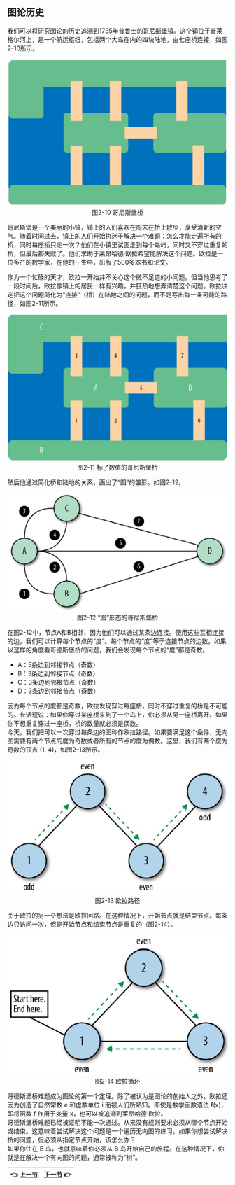 ## 图论历史
我们可以将研究图论的历史追溯到1735年普鲁士的[哥尼斯堡镇](http://bit.ly/2AQhU47)。这个镇位于普莱格尔河上，是一个航运枢纽，包括两个大岛在内的四块陆地，由七座桥连接，如图2-10所示。
<p align="center">
  <img src="Image/2-10.png"><br>
  图2-10 哥尼斯堡桥<br>
</p>
  
哥尼斯堡是一个美丽的小镇，镇上的人们喜欢在周末在桥上散步，享受清新的空气。随着时间过去，镇上的人们开始执迷于解决一个难题：怎么才能走遍所有的桥，同时每座桥只走一次？他们在小镇里试图走到每个岛屿，同时又不穿过重复的桥，但最后都失败了。他们求助于莱昂哈德·欧拉希望能解决这个问题。欧拉是一位多产的数学家，在他的一生中，出版了500多本书和论文。
  
作为一个忙碌的天才，欧拉一开始并不关心这个微不足道的小问题。但当他思考了一段时间后，欧拉像镇上的居民一样有兴趣，并狂热地想弄清楚这个问题。欧拉决定把这个问题简化为“连接”（桥）在陆地之间的问题，而不是写出每一条可能的路径，如图2-11所示。
<p align="center">
  <img src="Image/2-11.png"><br>
  图2-11 标了数值的哥尼斯堡桥<br>
</p>
  
然后他通过简化桥和陆地的关系，画出了“图”的雏形，如图2-12。
<p align="center">
  <img src="Image/2-12.png"><br>
  图2-12 “图”形态的哥尼斯堡桥<br>
</p>
  
在图2-12中，节点A和B相邻，因为他们可以通过某条边连接。使用这些互相连接的边，我们可以计算每个节点的“度”。每个节点的“度”等于连接节点的边数。如果以这样的角度看哥德斯堡桥的问题，我们会发现每个节点的“度”都是奇数。
* A：5条边到邻接节点（奇数）
* B：3条边到邻接节点（奇数）
* C：3条边到邻接节点（奇数）
* D：3条边到邻接节点（奇数）
  
因为每个节点的度都是奇数，欧拉发现穿过每座桥，同时不穿过重复的桥是不可能的。长话短说：如果你穿过某座桥来到了一个岛上，你必须从另一座桥离开。如果你不想重复穿过一座桥，桥的数量就必须是偶数。  
今天，我们把可以一次穿过每条边的图称作欧拉路径。如果要满足这个条件，无向图需要有两个节点的度为奇数或者所有的节点的度为偶数。这里，我们有两个度为奇数的顶点 (1, 4)，如图2-13所示。
<p align="center">
  <img src="Image/2-13.png"><br>
  图2-13 欧拉路径<br>
</p>
  
关于欧拉的另一个想法是欧拉回路。在这种情况下，开始节点就是结束节点。每条边只访问一次，但是开始节点和结束节点是重复的（图2-14）。
<p align="center">
  <img src="Image/2-14.png"><br>
  图2-14 欧拉循环<br>
</p>
  
哥德斯堡桥难题成为图论的第一个定理。除了被认为是图论的创始人之外，欧拉还因为创造了自然常数 e 和虚数单位 i 而被人们所熟知。即使是数学函数语法 f(x)，即将函数 f 作用于变量 x，也可以被追溯到莱昂哈德·欧拉。  
哥德斯堡桥难题已经被证明不能一次通过。从来没有规则要求必须从哪个节点开始或结束。这意味着尝试解决这个问题是一个遍历无向图的练习。如果你想尝试解决桥的问题，但必须从指定节点开始，该怎么办？  
如果你住在 B 岛，也就意味着你必须从 B 岛开始自己的旅程。在这种情况下，你就是在解决一个有向图的问题，通常被称为“树”。  
  
| :point_left: [上一节](/ch02_01.md) | [下一节](/ch02_03.md) :point_right: |
| - | - |

